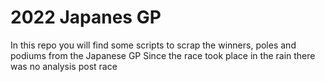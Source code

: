 # 2022 Japanes GP

In this repo you will find some scripts to scrap the winners, poles and podiums from the Japanese GP
Since the race took place in the rain there was no analysis post race
